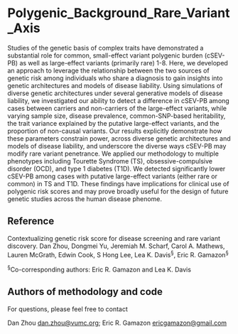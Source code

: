 # Polygenic_Background_Rare_Variant_Axis

Studies of the genetic basis of complex traits have demonstrated a substantial role for common, small-effect variant polygenic burden (cSEV-PB) as well as large-effect variants (primarily rare) 1-8. Here, we developed an approach to leverage the relationship between the two sources of genetic risk among individuals who share a diagnosis to gain insights into genetic architectures and models of disease liability. Using simulations of diverse genetic architectures under several generative models of disease liability, we investigated our ability to detect a difference in cSEV-PB among cases between carriers and non-carriers of the large-effect variants, while varying sample size, disease prevalence, common-SNP-based heritability, the trait variance explained by the putative large-effect variants, and the proportion of non-causal variants. Our results explicitly demonstrate how these parameters constrain power, across diverse genetic architectures and models of disease liability, and underscore the diverse ways cSEV-PB may modify rare variant penetrance.  We applied our methodology to multiple phenotypes including Tourette Syndrome (TS), obsessive-compulsive disorder (OCD), and type 1 diabetes (T1D). We detected significantly lower cSEV-PB among cases with putative large-effect variants (either rare or common) in TS and T1D. These findings have implications for clinical use of polygenic risk scores and may prove broadly useful for the design of future genetic studies across the human disease phenome. 

## Reference

Contextualizing genetic risk score for disease screening and rare variant discovery. Dan Zhou, Dongmei Yu, Jeremiah M. Scharf, Carol A. Mathews, Lauren McGrath, Edwin Cook, S Hong Lee, Lea K. Davis<sup>§</sup>, Eric R. Gamazon<sup>§</sup>

<sup>§</sup>Co-corresponding authors:  Eric R. Gamazon and Lea K. Davis

## Authors of methodology and code

For questions, please feel free to contact

Dan Zhou dan.zhou@vumc.org;
Eric R. Gamazon ericgamazon@gmail.com
